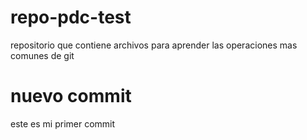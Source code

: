 # repo-pdc-test
repositorio que contiene archivos para aprender las operaciones mas comunes de git 

# nuevo commit
 
 este es mi primer commit 